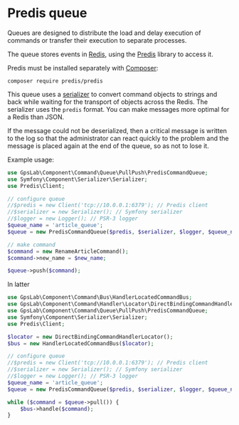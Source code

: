 Predis queue
============

Queues are designed to distribute the load and delay execution of commands or transfer their execution to separate
processes.

The queue stores events in [Redis](https://redis.io/), using the [Predis](https://github.com/nrk/predis) library to
access it.

Predis must be installed separately with [Composer](http://packagist.org):

```
composer require predis/predis
```

This queue uses a [serializer](https://symfony.com/doc/current/components/serializer.html) to convert command objects
to strings and back while waiting for the transport of objects across the Redis. The serializer uses the `predis`
format. You can make messages more optimal for a Redis than JSON.

If the message could not be deserialized, then a critical message is written to the log so that the administrator can
react quickly to the problem and the message is placed again at the end of the queue, so as not to lose it.

Example usage:

```php
use GpsLab\Component\Command\Queue\PullPush\PredisCommandQueue;
use Symfony\Component\Serializer\Serializer;
use Predis\Client;

// configure queue
//$predis = new Client('tcp://10.0.0.1:6379'); // Predis client
//$serializer = new Serializer(); // Symfony serializer
//$logger = new Logger(); // PSR-3 logger
$queue_name = 'article_queue';
$queue = new PredisCommandQueue($predis, $serializer, $logger, $queue_name);

// make command
$command = new RenameArticleCommand();
$command->new_name = $new_name;

$queue->push($command);
```

In latter

```php
use GpsLab\Component\Command\Bus\HandlerLocatedCommandBus;
use GpsLab\Component\Command\Handler\Locator\DirectBindingCommandHandlerLocator;
use GpsLab\Component\Command\Queue\PullPush\PredisCommandQueue;
use Symfony\Component\Serializer\Serializer;
use Predis\Client;

$locator = new DirectBindingCommandHandlerLocator();
$bus = new HandlerLocatedCommandBus($locator);

// configure queue
//$predis = new Client('tcp://10.0.0.1:6379'); // Predis client
//$serializer = new Serializer(); // Symfony serializer
//$logger = new Logger(); // PSR-3 logger
$queue_name = 'article_queue';
$queue = new PredisCommandQueue($predis, $serializer, $logger, $queue_name);

while ($command = $queue->pull()) {
    $bus->handle($command);
}
```
